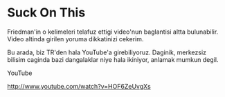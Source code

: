 # Suck On This

Friedman'in o kelimeleri telafuz ettigi video'nun baglantisi altta bulunabilir. Video altinda girilen yoruma dikkatinizi cekerim.

Bu arada, biz TR'den hala YouTube'a girebiliyoruz. Daginik, merkezsiz bilisim caginda bazi dangalaklar niye hala ikiniyor, anlamak mumkun degil.

YouTube

http://www.youtube.com/watch?v=HOF6ZeUvgXs

